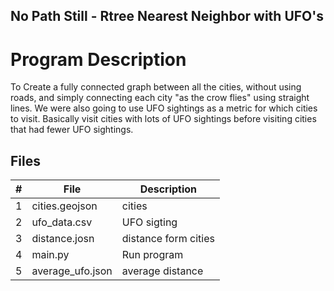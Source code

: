 ## No Path Still - Rtree Nearest Neighbor with UFO's

# Program Description
 To Create a fully connected graph between all the cities, without using roads, and simply connecting each city "as the crow flies" using straight lines. We were also going to use   UFO sightings as a metric for which cities to visit. Basically visit cities with lots of UFO sightings before visiting cities that had fewer UFO sightings.

##  Files

|   #   | File             |            Description              |  
| :---: | --------------   | --------------------------------    |
|   1   |cities.geojson    |  cities                             |
|   2   | ufo_data.csv     | UFO sigting                         |
|   3   | distance.josn    |distance form cities                 |
|   4   | main.py          | Run program                         |
|   5   | average_ufo.json | average distance                    |
